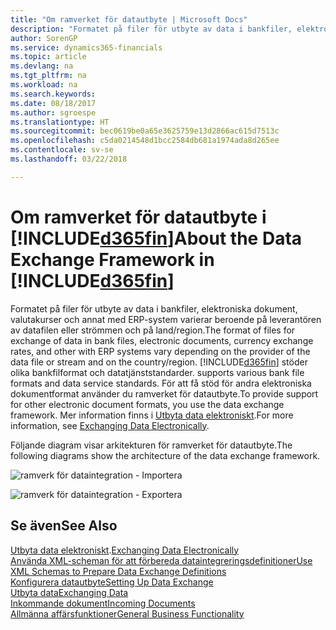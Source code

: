 ```yaml
---
title: "Om ramverket för datautbyte | Microsoft Docs"
description: "Formatet på filer för utbyte av data i bankfiler, elektroniska dokument, valutakurser och annat med ERP-system varierar beroende på leverantören av datafilen eller strömmen och på land/region."
author: SorenGP
ms.service: dynamics365-financials
ms.topic: article
ms.devlang: na
ms.tgt_pltfrm: na
ms.workload: na
ms.search.keywords: 
ms.date: 08/18/2017
ms.author: sgroespe
ms.translationtype: HT
ms.sourcegitcommit: bec0619be0a65e3625759e13d2866ac615d7513c
ms.openlocfilehash: c5da0214548d1bcc2584db681a1974ada8d265ee
ms.contentlocale: sv-se
ms.lasthandoff: 03/22/2018

---
```

# <a name="about-the-data-exchange-framework-in-included365finincludesd365finmdmd"></a><span data-ttu-id="8a678-103">Om ramverket för datautbyte i [!INCLUDE[d365fin](includes/d365fin_md.md)]</span><span class="sxs-lookup"><span data-stu-id="8a678-103">About the Data Exchange Framework in [!INCLUDE[d365fin](includes/d365fin_md.md)]</span></span>
<span data-ttu-id="8a678-104">Formatet på filer för utbyte av data i bankfiler, elektroniska dokument, valutakurser och annat med ERP-system varierar beroende på leverantören av datafilen eller strömmen och på land/region.</span><span class="sxs-lookup"><span data-stu-id="8a678-104">The format of files for exchange of data in bank files, electronic documents, currency exchange rates, and other with ERP systems vary depending on the provider of the data file or stream and on the country/region.</span></span> [!INCLUDE[d365fin](includes/d365fin_md.md)]<span data-ttu-id="8a678-105"> stöder olika bankfilformat och datatjänststandarder.</span><span class="sxs-lookup"><span data-stu-id="8a678-105"> supports various bank file formats and data service standards.</span></span> <span data-ttu-id="8a678-106">För att få stöd för andra elektroniska dokumentformat använder du ramverket för datautbyte.</span><span class="sxs-lookup"><span data-stu-id="8a678-106">To provide support for other electronic document formats, you use the data exchange framework.</span></span> <span data-ttu-id="8a678-107">Mer information finns i [Utbyta data elektroniskt](across-data-exchange.md).</span><span class="sxs-lookup"><span data-stu-id="8a678-107">For more information, see [Exchanging Data Electronically](across-data-exchange.md).</span></span>    

 <span data-ttu-id="8a678-108">Följande diagram visar arkitekturen för ramverket för datautbyte.</span><span class="sxs-lookup"><span data-stu-id="8a678-108">The following diagrams show the architecture of the data exchange framework.</span></span>  

 ![ramverk för dataintegration &#45; Importera](media/across-data-exchange/dataexchangeframework_import.png)  

 ![ramverk för dataintegration &#45; Exportera](media/across-data-exchange/dataexchangeframework_export.png)  

## <a name="see-also"></a><span data-ttu-id="8a678-111">Se även</span><span class="sxs-lookup"><span data-stu-id="8a678-111">See Also</span></span>  
<span data-ttu-id="8a678-112">[Utbyta data elektroniskt](across-data-exchange.md).</span><span class="sxs-lookup"><span data-stu-id="8a678-112">[Exchanging Data Electronically](across-data-exchange.md)</span></span>  
[<span data-ttu-id="8a678-113">Använda XML-scheman för att förbereda dataintegreringsdefinitioner</span><span class="sxs-lookup"><span data-stu-id="8a678-113">Use XML Schemas to Prepare Data Exchange Definitions</span></span>](across-how-to-use-xml-schemas-to-prepare-data-exchange-definitions.md)  
[<span data-ttu-id="8a678-114">Konfigurera datautbyte</span><span class="sxs-lookup"><span data-stu-id="8a678-114">Setting Up Data Exchange</span></span>](across-set-up-data-exchange.md)  
[<span data-ttu-id="8a678-115">Utbyta data</span><span class="sxs-lookup"><span data-stu-id="8a678-115">Exchanging Data</span></span>](across-exchange-data.md)  
[<span data-ttu-id="8a678-116">Inkommande dokument</span><span class="sxs-lookup"><span data-stu-id="8a678-116">Incoming Documents</span></span>](across-income-documents.md)  
[<span data-ttu-id="8a678-117">Allmänna affärsfunktioner</span><span class="sxs-lookup"><span data-stu-id="8a678-117">General Business Functionality</span></span>](ui-across-business-areas.md)  

